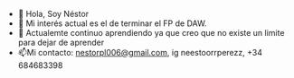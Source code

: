 - 👋 Hola, Soy Néstor
- 👀 Mi interés actual es el de terminar el FP de DAW.
- 🌱 Actualemte continuo aprendiendo ya que creo que no existe un limite para dejar de aprender
- 📫Mi contacto: nestorpl006@gmail.com, ig neestoorrperezz, +34 684683398
